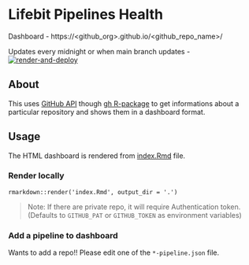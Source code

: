 # Lifebit Pipelines Health

Dashboard - https://<github_org>.github.io/<github_repo_name>/

Updates every midnight or when main branch updates - [![render-and-deploy](https://github.com/<github_org>/<github_repo_name>/workflows/render-and-deploy/badge.svg)](https://github.com/<github_org>/<github_repo_name>/actions?query=workflow%3Arender-and-deploy)

## About

This uses [GitHub API](https://docs.github.com/en/rest/reference) though [gh R-package](https://cran.r-project.org/web/packages/gh/index.html) to get informations about a particular repository and shows them in a dashboard format.

## Usage

The HTML dashboard is rendered from [index.Rmd](index.Rmd) file.

### Render locally

```
rmarkdown::render('index.Rmd', output_dir = '.')
```

> Note: If there are private repo, it will require Authentication token. (Defaults to `GITHUB_PAT` or `GITHUB_TOKEN` as environment variables)

### Add a pipeline to dashboard

Wants to add a repo!! Please edit one of the `*-pipeline.json` file.
